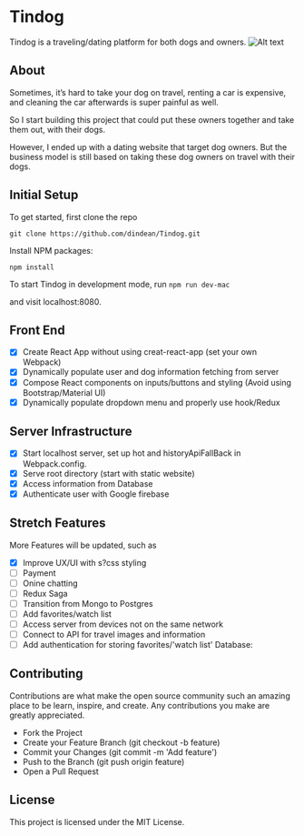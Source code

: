 # Tindog
Tindog is a traveling/dating platform for both dogs and owners.
![Alt text](/Tindog/screenshots/Home?raw=true "Optional Title")

## About
Sometimes, it’s hard to take your dog on travel, renting a car is expensive, and cleaning the car afterwards is super painful as well.

So I start building this project that could put these owners together and take them out, with their dogs.

However, I ended up with a dating website that target dog owners. But the business model is still based on taking these dog owners on travel with their dogs. 

## Initial Setup
To get started, first clone the repo

`git clone https://github.com/dindean/Tindog.git`

Install NPM packages:  

`npm install`

To start Tindog in development mode, run
`npm run dev-mac`

and visit localhost:8080.

## Front End
- [X] Create React App without using creat-react-app (set your own Webpack)
- [X] Dynamically populate user and dog information fetching from server
- [X] Compose React components on inputs/buttons and styling (Avoid using Bootstrap/Material UI)
- [X] Dynamically populate dropdown menu and properly use hook/Redux
 
## Server Infrastructure
- [X] Start localhost server, set up hot and historyApiFallBack in Webpack.config.
- [X] Serve root directory (start with static website)
- [X] Access information from Database
- [X] Authenticate user with Google firebase

## Stretch Features
More Features will be updated, such as 
- [X] Improve UX/UI with s?css styling
- [ ] Payment 
- [ ] Onine chatting
- [ ] Redux Saga 
- [ ] Transition from Mongo to Postgres
- [ ] Add favorites/watch list 
- [ ] Access server from devices not on the same network
- [ ] Connect to API for travel images and information
- [ ] Add authentication for storing favorites/'watch list' Database:

## Contributing
Contributions are what make the open source community such an amazing place to be learn, inspire, and create. 
Any contributions you make are greatly appreciated.

- Fork the Project
- Create your Feature Branch (git checkout -b feature)
- Commit your Changes (git commit -m 'Add feature')
- Push to the Branch (git push origin feature)
- Open a Pull Request

## License 
This project is licensed under the MIT License.
